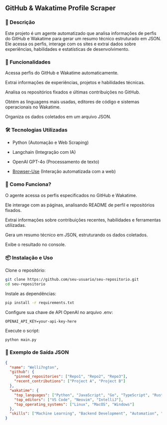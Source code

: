 ## GitHub & Wakatime Profile Scraper
### 📌 Descrição
Este projeto é um agente automatizado que analisa informações de perfis do GitHub e Wakatime para gerar um resumo técnico estruturado em JSON. Ele acessa os perfis, interage com os sites e extrai dados sobre experiências, habilidades e estatísticas de desenvolvimento.

### 🚀 Funcionalidades
Acessa perfis do GitHub e Wakatime automaticamente.

Extrai informações de experiências, projetos e habilidades técnicas.

Analisa os repositórios fixados e últimas contribuições no GitHub.

Obtém as linguagens mais usadas, editores de código e sistemas operacionais no Wakatime.

Organiza os dados coletados em um arquivo JSON.

### 🛠️ Tecnologias Utilizadas
- Python (Automação e Web Scraping)

- Langchain (Integração com IA)

- OpenAI GPT-4o (Processamento de texto)

- [Browser-Use](https://github.com/browser-use/browser-use) (Interação automatizada com a web)

### 📄 Como Funciona?
O agente acessa os perfis especificados no GitHub e Wakatime.

Ele interage com as páginas, analisando README de perfil e repositórios fixados.

Extrai informações sobre contribuições recentes, habilidades e ferramentas utilizadas.

Gera um resumo técnico em JSON, estruturando os dados coletados.

Exibe o resultado no console.

### 📦 Instalação e Uso
Clone o repositório:

```bash
git clone https://github.com/seu-usuario/seu-repositorio.git
cd seu-repositorio
```

Instale as dependências:

```bash
pip install -r requirements.txt
```

Configure sua chave de API OpenAI no arquivo .env:
```plaintext
OPENAI_API_KEY=your-api-key-here
```
Execute o script:

```bash
python main.py
```
### 📌 Exemplo de Saída JSON
```json
{
  "name": "Welli7ngton",
  "github": {
    "pinned_repositories": ["Repo1", "Repo2", "Repo3"],
    "recent_contributions": ["Project A", "Project B"]
  },
  "wakatime": {
    "top_languages": ["Python", "JavaScript", "Go", "TypeScript", "Rust"],
    "top_editors": ["VS Code", "Neovim", "IntelliJ"],
    "top_operating_systems": ["Linux", "MacOS", "Windows"]
  },
  "skills": ["Machine Learning", "Backend Development", "Automation", "Web Scraping"]
}
```

